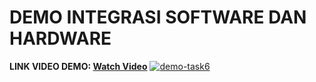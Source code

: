 # DEMO INTEGRASI SOFTWARE DAN HARDWARE

**LINK VIDEO DEMO: [Watch Video](https://youtu.be/FJ2CqSobHZ0)**
[![demo-task6](../../images/task6.gif)](https://youtu.be/FJ2CqSobHZ0)
